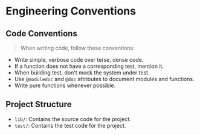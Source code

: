 # Engineering Conventions

## Code Conventions

> When writing code, follow these conventions:

- Write simple, verbose code over terse, dense code.
- If a function does not have a corresponding test, mention it.
- When building test, don't mock the system under test.
- Use `@moduledoc` and `@doc` attributes to document modules and functions.
- Write pure functions whenever possible.

## Project Structure

- `lib/`: Contains the source code for the project.
- `test/`: Contains the test code for the project.
